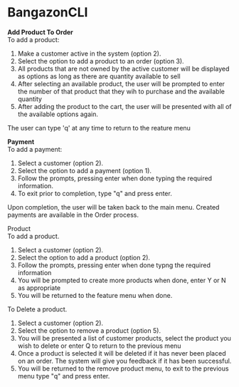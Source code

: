 # BangazonCLI


**Add Product To Order**<br>
To add a product:
1. Make a customer active in the system (option 2).
2. Select the option to add a product to an order (option 3).
3. All products that are not owned by the active customer will be displayed as options as long as there are quantity available to sell
4. After selecting an available product, the user will be prompted to enter the number of that product that they wih to purchase and the available quantity
5. After adding the product to the cart, the user will be presented with all of the available options again.

The user can type 'q' at any time to return to the reature menu


**Payment**<br>
To add a payment:
1. Select a customer (option 2).
2. Select the option to add a payment (option 1).
3. Follow the prompts, pressing enter when done typing the required information.
4. To exit prior to completion, type "q" and press enter.

Upon completion, the user will be taken back to the main menu.  Created payments are available in the Order process.

Product<br>
To add a product.
1. Select a customer (option 2).
2. Select the option to add a product (option 2).
3. Follow the prompts, pressing enter when done typng the required information
4. You will be prompted to create more products when done, enter Y or N as appropriate
5. You will be returned to the feature menu when done.

To Delete a product.
1. Select a customer (option 2).
2. Select the option to remove a product (option 5).
3. You will be presented a list of customer products, select the product you wish to delete or enter Q to
   return to the previous menu
4. Once a product is selected it will be deleted if it has never been placed on an order. The system will give
   you feedback if it has been successful.
5. You will be returned to the remove product menu, to exit to the previous menu type "q" and press enter.



